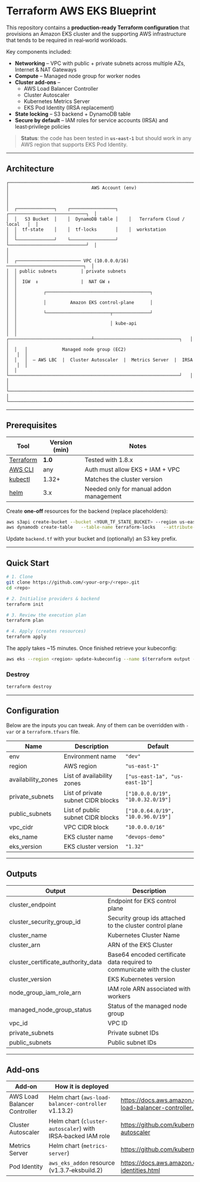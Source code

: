 # Terraform AWS EKS Blueprint

This repository contains a **production‑ready Terraform configuration** that provisions an Amazon EKS cluster and the supporting AWS infrastructure that tends to be required in real‑world workloads.

Key components included:

* **Networking** – VPC with public + private subnets across multiple AZs, Internet & NAT Gateways  
* **Compute** – Managed node group for worker nodes  
* **Cluster add‑ons** –  
  * AWS Load Balancer Controller
  * Cluster Autoscaler 
  * Kubernetes Metrics Server  
  * EKS Pod Identity (IRSA replacement)  
* **State locking** – S3 backend + DynamoDB table  
* **Secure by default** – IAM roles for service accounts (IRSA) and least‑privilege policies

> **Status**: the code has been tested in **`us‑east‑1`** but should work in any AWS region that supports EKS Pod Identity.  

---

## Architecture

```
┌──────────────────────────────────────────────────────────────────────────────┐
│                               AWS Account (env)                              │
│                                                                              │
│  ┌──────────────┐    ┌─────────────────┐    ┌─────────────────────────────┐  │
│  │   S3 Bucket  │    │  DynamoDB table │    │   Terraform Cloud / local   │  │
│  │  tf‑state    │    │  tf‑locks       │    │  workstation                │  │
│  └──────────────┘    └─────────────────┘    └─────────────────────────────┘  │
│                                                                              │
│  ┌──────────────────────── VPC (10.0.0.0/16) ─────────────────────────────┐  │
│  │ public subnets         | private subnets                               │  │
│  │  IGW  ↕                |  NAT GW ↕                                     │  │
│  │          ┌───────────────────────────────────────┐                     │  │
│  │          │         Amazon EKS control‑plane      │                     │  │
│  │          └────────────────────────┬──────────────┘                     │  │
│  │                                   │ kube‑api                           │  │
│  │   ┌───────────────────────────────┴────────────────────────────────┐   │  │
│  │   │             Managed node group (EC2)                           │   │  │
│  │   │  – AWS LBC  |  Cluster Autoscaler  |  Metrics Server  |  IRSA  │   │  │
│  │   └────────────────────────────────────────────────────────────────┘   │  │
│  └────────────────────────────────────────────────────────────────────────┘  │
└──────────────────────────────────────────────────────────────────────────────┘
```

---

## Prerequisites

| Tool | Version (min) | Notes |
|------|---------------|-------|
| [Terraform](https://terraform.io) | **1.0** | Tested with 1.8.x |
| [AWS CLI](https://aws.amazon.com/cli/) | any | Auth must allow EKS + IAM + VPC |
| [kubectl](https://kubernetes.io/docs/tasks/tools/install-kubectl-linux/)  | 1.32+ | Matches the cluster version |
| [helm](https://helm.sh/docs/intro/install/) | 3.x | Needed only for manual addon management |

Create **one‑off** resources for the backend (replace placeholders):

```bash
aws s3api create-bucket --bucket <YOUR_TF_STATE_BUCKET> --region us-east-1
aws dynamodb create-table   --table-name terraform-locks   --attribute-definitions AttributeName=LockID,AttributeType=S   --key-schema AttributeName=LockID,KeyType=HASH   --billing-mode PAY_PER_REQUEST
```

Update `backend.tf` with your bucket and (optionally) an S3 key prefix.

---

## Quick Start

```bash
# 1. Clone
git clone https://github.com/<your‑org>/<repo>.git
cd <repo>

# 2. Initialise providers & backend
terraform init

# 3. Review the execution plan
terraform plan

# 4. Apply (creates resources)
terraform apply
```

The apply takes ~15 minutes. Once finished retrieve your kubeconfig:

```bash
aws eks --region <region> update-kubeconfig --name $(terraform output -raw cluster_name)
```

### Destroy

```bash
terraform destroy
```

---

## Configuration

Below are the inputs you can tweak. Any of them can be overridden with `-var` or a `terraform.tfvars` file.

| Name | Description | Default |
|------|-------------|---------|
| env | Environment name | `"dev"` |
| region | AWS region | `"us-east-1"` |
| availability_zones | List of availability zones | `["us-east-1a", "us-east-1b"]` |
| private_subnets | List of private subnet CIDR blocks | `["10.0.0.0/19", "10.0.32.0/19"]` |
| public_subnets | List of public subnet CIDR blocks | `["10.0.64.0/19", "10.0.96.0/19"]` |
| vpc_cidr | VPC CIDR block | `"10.0.0.0/16"` |
| eks_name | EKS cluster name | `"devops-demo"` |
| eks_version | EKS cluster version | `"1.32"` |

---

## Outputs

| Output | Description |
|--------|-------------|
| cluster_endpoint | Endpoint for EKS control plane |
| cluster_security_group_id | Security group ids attached to the cluster control plane |
| cluster_name | Kubernetes Cluster Name |
| cluster_arn | ARN of the EKS Cluster |
| cluster_certificate_authority_data | Base64 encoded certificate data required to communicate with the cluster |
| cluster_version | EKS Kubernetes version |
| node_group_iam_role_arn | IAM role ARN associated with workers |
| managed_node_group_status | Status of the managed node group |
| vpc_id | VPC ID |
| private_subnets | Private subnet IDs |
| public_subnets | Public subnet IDs |

---

## Add‑ons

| Add‑on | How it is deployed | Docs |
|--------|--------------------|------|
| AWS Load Balancer Controller | Helm chart (`aws-load-balancer-controller` v1.13.2) | <https://docs.aws.amazon.com/eks/latest/userguide/aws-load-balancer-controller.html> |
| Cluster Autoscaler | Helm chart (`cluster-autoscaler`) with IRSA‑backed IAM role | <https://github.com/kubernetes/autoscaler/tree/master/cluster-autoscaler> |
| Metrics Server | Helm chart (`metrics-server`) | <https://github.com/kubernetes-sigs/metrics-server> |
| Pod Identity | `aws_eks_addon` resource (v1.3.7‑eksbuild.2) | <https://docs.aws.amazon.com/eks/latest/userguide/pod-identities.html> |
